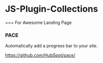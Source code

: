 # JS-Plugin-Collections
===
For Awesome Landing Page

### PACE
Automatically add a progress bar to your site.

https://github.com/HubSpot/pace/

### 



